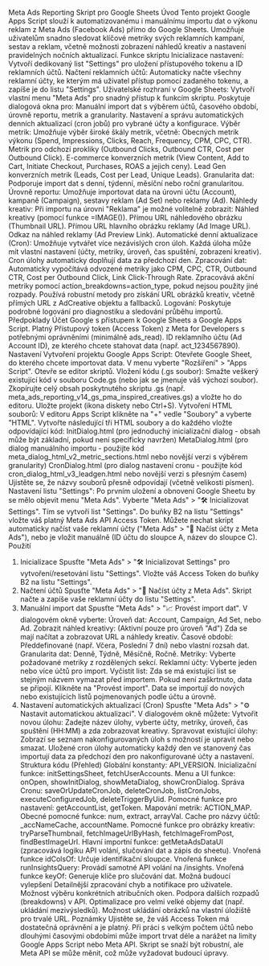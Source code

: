 Meta Ads Reporting Skript pro Google Sheets
Úvod
Tento projekt Google Apps Script slouží k automatizovanému i manuálnímu importu dat o výkonu reklam z Meta Ads (Facebook Ads) přímo do Google Sheets. Umožňuje uživatelům snadno sledovat klíčové metriky svých reklamních kampaní, sestav a reklam, včetně možnosti zobrazení náhledů kreativ a nastavení pravidelných nočních aktualizací.
Funkce skriptu
Inicializace nastavení: Vytvoří dedikovaný list "Settings" pro uložení přístupového tokenu a ID reklamních účtů.
Načtení reklamních účtů: Automaticky načte všechny reklamní účty, ke kterým má uživatel přístup pomocí zadaného tokenu, a zapíše je do listu "Settings".
Uživatelské rozhraní v Google Sheets:
Vytvoří vlastní menu "Meta Ads" pro snadný přístup k funkcím skriptu.
Poskytuje dialogová okna pro:
Manuální import dat s výběrem účtů, časového období, úrovně reportu, metrik a granularity.
Nastavení a správu automatických denních aktualizací (cron jobů) pro vybrané účty a konfigurace.
Výběr metrik: Umožňuje výběr široké škály metrik, včetně:
Obecných metrik výkonu (Spend, Impressions, Clicks, Reach, Frequency, CPM, CPC, CTR).
Metrik pro odchozí prokliky (Outbound Clicks, Outbound CTR, Cost per Outbound Click).
E-commerce konverzních metrik (View Content, Add to Cart, Initiate Checkout, Purchases, ROAS a jejich ceny).
Lead Gen konverzních metrik (Leads, Cost per Lead, Unique Leads).
Granularita dat: Podporuje import dat s denní, týdenní, měsíční nebo roční granularitou.
Úrovně reportu: Umožňuje importovat data na úrovni účtu (Account), kampaně (Campaign), sestavy reklam (Ad Set) nebo reklamy (Ad).
Náhledy kreativ: Při importu na úrovni "Reklama" je možné volitelně zobrazit:
Náhled kreativy (pomocí funkce =IMAGE()).
Přímou URL náhledového obrázku (Thumbnail URL).
Přímou URL hlavního obrázku reklamy (Ad Image URL).
Odkaz na náhled reklamy (Ad Preview Link).
Automatické denní aktualizace (Cron):
Umožňuje vytvářet více nezávislých cron úloh.
Každá úloha může mít vlastní nastavení (účty, metriky, úroveň, čas spuštění, zobrazení kreativ).
Cron úlohy automaticky doplňují data za předchozí den.
Zpracování dat:
Automaticky vypočítává odvozené metriky jako CPM, CPC, CTR, Outbound CTR, Cost per Outbound Click, Link Click-Through Rate.
Zpracovává akční metriky pomocí action_breakdowns=action_type, pokud nejsou použity jiné rozpady.
Používá robustní metody pro získání URL obrázků kreativ, včetně přímých URL z AdCreative objektu a fallbacků.
Logování: Poskytuje podrobné logování pro diagnostiku a sledování průběhu importů.
Předpoklady
Účet Google s přístupem k Google Sheets a Google Apps Script.
Platný Přístupový token (Access Token) z Meta for Developers s potřebnými oprávněními (minimálně ads_read).
ID reklamního účtu (Ad Account ID), ze kterého chcete stahovat data (např. act_1234567890).
Nastavení
Vytvoření projektu Google Apps Script:
Otevřete Google Sheet, do kterého chcete importovat data.
V menu vyberte "Rozšíření" > "Apps Script". Otevře se editor skriptů.
Vložení kódu (.gs soubor):
Smažte veškerý existující kód v souboru Code.gs (nebo jak se jmenuje váš výchozí soubor).
Zkopírujte celý obsah poskytnutého skriptu .gs (např. meta_ads_reporting_v14_gs_pma_inspired_creatives.gs) a vložte ho do editoru.
Uložte projekt (ikona diskety nebo Ctrl+S).
Vytvoření HTML souborů:
V editoru Apps Script klikněte na "+" vedle "Soubory" a vyberte "HTML".
Vytvořte následující tři HTML soubory a do každého vložte odpovídající kód:
InitDialog.html (pro jednoduchý inicializační dialog - obsah může být základní, pokud není specificky navržen)
MetaDialog.html (pro dialog manuálního importu - použijte kód meta_dialog_html_v2_metric_sections.html nebo novější verzi s výběrem granularity)
CronDialog.html (pro dialog nastavení cronu - použijte kód cron_dialog_html_v3_leadgen.html nebo novější verzi s přesným časem)
Ujistěte se, že názvy souborů přesně odpovídají (včetně velikosti písmen).
Nastavení listu "Settings":
Po prvním uložení a obnovení Google Sheetu by se mělo objevit menu "Meta Ads".
Vyberte "Meta Ads" > "🛠 Inicializovat Settings". Tím se vytvoří list "Settings".
Do buňky B2 na listu "Settings" vložte váš platný Meta Ads API Access Token.
Můžete nechat skript automaticky načíst vaše reklamní účty ("Meta Ads" > "🔄 Načíst účty z Meta Ads"), nebo je vložit manuálně (ID účtu do sloupce A, název do sloupce C).
Použití
1. Inicializace
Spusťte "Meta Ads" > "🛠 Inicializovat Settings" pro vytvoření/resetování listu "Settings".
Vložte váš Access Token do buňky B2 na listu "Settings".
2. Načtení účtů
Spusťte "Meta Ads" > "🔄 Načíst účty z Meta Ads". Skript načte a zapíše vaše reklamní účty do listu "Settings".
3. Manuální import dat
Spusťte "Meta Ads" > "📈 Provést import dat".
V dialogovém okně vyberte:
Úroveň dat: Account, Campaign, Ad Set, nebo Ad.
Zobrazit náhled kreativy: (Aktivní pouze pro úroveň "Ad") Zda se mají načítat a zobrazovat URL a náhledy kreativ.
Časové období: Předdefinované (např. Včera, Poslední 7 dní) nebo vlastní rozsah dat.
Granularita dat: Denně, Týdně, Měsíčně, Ročně.
Metriky: Vyberte požadované metriky z rozdělených sekcí.
Reklamní účty: Vyberte jeden nebo více účtů pro import.
Vyčistit list: Zda se má existující list se stejným názvem vymazat před importem. Pokud není zaškrtnuto, data se připojí.
Klikněte na "Provést import". Data se importují do nových nebo existujících listů pojmenovaných podle účtu a úrovně.
4. Nastavení automatických aktualizací (Cron)
Spusťte "Meta Ads" > "⚙️ Nastavit automatickou aktualizaci".
V dialogovém okně můžete:
Vytvořit novou úlohu: Zadejte název úlohy, vyberte účty, metriky, úroveň, čas spuštění (HH:MM) a zda zobrazovat kreativy.
Spravovat existující úlohy: Zobrazí se seznam nakonfigurovaných úloh s možností je upravit nebo smazat.
Uložené cron úlohy automaticky každý den ve stanovený čas importují data za předchozí den pro nakonfigurované účty a nastavení.
Struktura kódu (Přehled)
Globální konstanty: API_VERSION.
Inicializační funkce: initSettingsSheet, fetchUserAccounts.
Menu a UI funkce: onOpen, showInitDialog, showMetaDialog, showCronDialog.
Správa Cronu: saveOrUpdateCronJob, deleteCronJob, listCronJobs, executeConfiguredJob, deleteTriggerByUid.
Pomocné funkce pro nastavení: getAccountList, getToken.
Mapování metrik: ACTION_MAP.
Obecné pomocné funkce: num, extract, arrayVal.
Cache pro názvy účtů: _accNameCache, accountName.
Pomocné funkce pro obrázky kreativ: tryParseThumbnail, fetchImageUrlByHash, fetchImageFromPost, findBestImageUrl.
Hlavní importní funkce: getMetaAdsDataUI (zpracovává logiku API volání, slučování dat a zápis do sheetu).
Vnořená funkce idColsOf: Určuje identifikační sloupce.
Vnořená funkce runInsightsQuery: Provádí samotné API volání na /insights.
Vnořená funkce keyOf: Generuje klíče pro slučování dat.
Možná budoucí vylepšení
Detailnější zpracování chyb a notifikace pro uživatele.
Možnost výběru konkrétních atribučních oken.
Podpora dalších rozpadů (breakdowns) v API.
Optimalizace pro velmi velké objemy dat (např. ukládání mezivýsledků).
Možnost ukládání obrázků na vlastní úložiště pro trvalé URL.
Poznámky
Ujistěte se, že váš Access Token má dostatečná oprávnění a je platný.
Při práci s velkým počtem účtů nebo dlouhými časovými obdobími může import trvat déle a narážet na limity Google Apps Script nebo Meta API.
Skript se snaží být robustní, ale Meta API se může měnit, což může vyžadovat budoucí úpravy.
